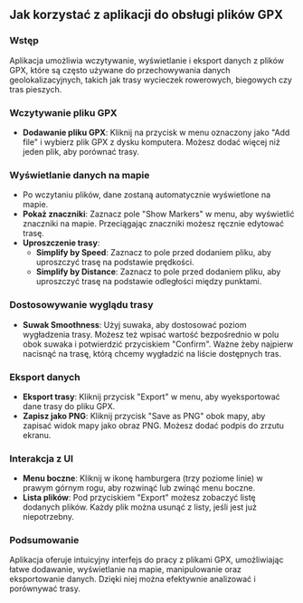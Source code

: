 ## Jak korzystać z aplikacji do obsługi plików GPX

### Wstęp
Aplikacja umożliwia wczytywanie, wyświetlanie i eksport danych z plików GPX, które są często używane do przechowywania danych geolokalizacyjnych, takich jak trasy wycieczek rowerowych, biegowych czy tras pieszych.

### Wczytywanie pliku GPX
- **Dodawanie pliku GPX**: Kliknij na przycisk w menu oznaczony jako "Add file" i wybierz plik GPX z dysku komputera. Możesz dodać więcej niż jeden plik, aby porównać trasy.
   
### Wyświetlanie danych na mapie
- Po wczytaniu plików, dane zostaną automatycznie wyświetlone na mapie.
- **Pokaż znaczniki**: Zaznacz pole "Show Markers" w menu, aby wyświetlić znaczniki na mapie. Przeciągając znaczniki możesz ręcznie edytować trasę.
- **Uproszczenie trasy**:
  - **Simplify by Speed**: Zaznacz to pole przed dodaniem pliku, aby uproszczyć trasę na podstawie prędkości.
  - **Simplify by Distance**: Zaznacz to pole przed dodaniem pliku, aby uproszczyć trasę na podstawie odległości między punktami.
  
### Dostosowywanie wyglądu trasy
- **Suwak Smoothness**: Użyj suwaka, aby dostosować poziom wygładzenia trasy. Możesz też wpisać wartość bezpośrednio w polu obok suwaka i potwierdzić przyciskiem "Confirm". Ważne żeby najpierw nacisnąć na trasę, którą chcemy wygładzić na liście dostępnych tras.

### Eksport danych
- **Eksport trasy**: Kliknij przycisk "Export" w menu, aby wyeksportować dane trasy do pliku GPX.
- **Zapisz jako PNG**: Kliknij przycisk "Save as PNG" obok mapy, aby zapisać widok mapy jako obraz PNG. Możesz dodać podpis do zrzutu ekranu.

### Interakcja z UI
- **Menu boczne**: Kliknij w ikonę hamburgera (trzy poziome linie) w prawym górnym rogu, aby rozwinąć lub zwinąć menu boczne.
- **Lista plików**: Pod przyciskiem "Export" możesz zobaczyć listę dodanych plików. Każdy plik można usunąć z listy, jeśli jest już niepotrzebny.

### Podsumowanie
Aplikacja oferuje intuicyjny interfejs do pracy z plikami GPX, umożliwiając łatwe dodawanie, wyświetlanie na mapie, manipulowanie oraz eksportowanie danych. Dzięki niej można efektywnie analizować i porównywać trasy.
